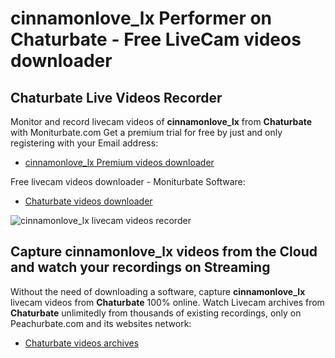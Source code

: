# cinnamonlove_lx Performer on Chaturbate - Free LiveCam videos downloader

## Chaturbate Live Videos Recorder

Monitor and record livecam videos of **cinnamonlove_lx** from **Chaturbate** with Moniturbate.com
Get a premium trial for free by just and only registering with your Email address:
* [cinnamonlove_lx Premium videos downloader](https://moniturbate.com/request-demo-licence-key.html)

Free livecam videos downloader - Moniturbate Software:
* [Chaturbate videos downloader](https://moniturbate.com/moniturbate-download-software.html)

![cinnamonlove_lx livecam videos recorder](https://peachurnet.com/templates/moniturbate-software.png)


## Capture cinnamonlove_lx videos from the Cloud and watch your recordings on Streaming

Without the need of downloading a software, capture **cinnamonlove_lx** livecam videos from **Chaturbate** 100% online.
Watch Livecam archives from **Chaturbate** unlimitedly from thousands of existing recordings, only on Peachurbate.com and its websites network:
* [Chaturbate videos archives](https://peachurnet.com/)